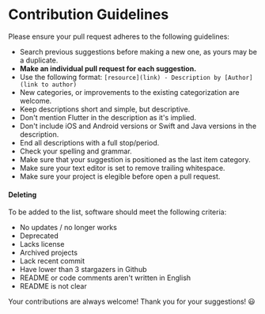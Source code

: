 # Contribution Guidelines

Please ensure your pull request adheres to the following guidelines:

- Search previous suggestions before making a new one, as yours may be a duplicate.
- **Make an individual pull request for each suggestion.**
- Use the following format: `[resource](link) - Description by [Author](link to author)`
- New categories, or improvements to the existing categorization are welcome.
- Keep descriptions short and simple, but descriptive.
- Don't mention Flutter in the description as it's implied.
- Don't include iOS and Android versions or Swift and Java versions in the description.
- End all descriptions with a full stop/period.
- Check your spelling and grammar.
- Make sure that your suggestion is positioned as the last item category.
- Make sure your text editor is set to remove trailing whitespace.
- Make sure your project is elegible before open a pull request.

#### Deleting

To be added to the list, software should meet the following criteria:

- No updates / no longer works
- Deprecated
- Lacks license
- Archived projects
- Lack recent commit
- Have lower than 3 stargazers in Github
- README or code comments aren't written in English
- README is not clear

Your contributions are always welcome! Thank you for your suggestions! :smiley:
